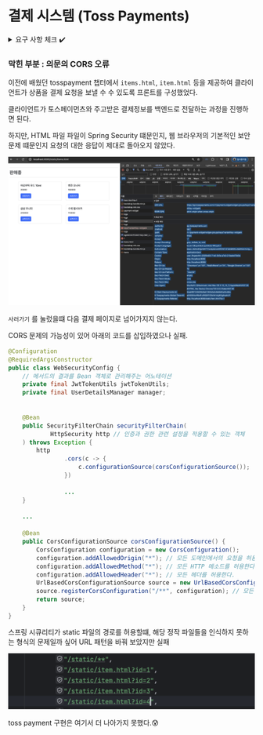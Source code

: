 # 결제 시스템 (Toss Payments)

<details>
<summary>요구 사항 체크 ✔️</summary>
<div markdown="1">

사용자가 서비스 사용중 두가지 상황에서 결제를 진행하도록 서비스를 수정한다.

- 쇼핑몰 상품 구매
    - 사용자가 상품의 구매 요청을 하는 시점에, 결제를 진행한다.
    - 결제가 이뤄지면 자동으로 재고가 갱신된다.
    - 주인은 구매 요청에 대하여 구매 요청을 수락할 수 있다. 이후엔 구매 취소가 불가능하다.
    - 정당한 사유가 있으면 구매 요청을 거절할 수 있다. 사유는 관리자가 확인 가능하다.
    - 구매 요청이 수락되기 전에는 사용자가 구매 요청을 취소할 수 있다.
    - 구매 요청이 취소될 경우 사용자는 구매에 결제된 금액을 환불받는다.


- ~~중고거래 물품 구매 확정~~
    - ~~물품을 등록한 사용자가 구매를 수락하면, 구매 제안을 등록한 사용자는 구매 확정을 하기 위해 결제를 진행한다.~~
        - ~~결제된 돈은 위탁금의 개념으로, 물품을 등록한 사용자에게 바로 전송되지 않는다.~~
        - ~~결제가 정상적으로 이뤄질 때, 구매 제안의 상태는 **확정**이 된다. 물품의 상태는 판매 완료로 전환되지 않도록 수정한다.~~
    - ~~구매 제안을 한 사용자와 물품을 등록한 사용자는 이후 실제로 물품을 주고받는다.~~
        - ~~물품을 주고받은 뒤, 각 사용자는 일정 기간 안에 거래의 상태(완료, 실패)를 서비스에 알려야 한다.~~
        - ~~양쪽 사용자가 거래 완료를 서비스에 알리면, 물품의 상태가 판매 완료로 전환되며, 물품을 등록한 사용자는 위탁금을 전송받는다(실제로 전송받는 부분은 미구현)~~
        - ~~어느 한쪽 사용자가 완료를 하지 못한 상태의 구매 제안은 관리자가 확인할 수 있다.~~
            - ~~이때 오래된 구매 제안부터 확인이 된다.~~

</div>
</details>





### 막힌 부분 : 의문의 CORS 오류
이전에 배웠던 tosspayment 챕터에서 `items.html`, `item.html` 등을 제공하여 클라이언트가 상품을 결제 요청을 보낼 수 수 있도록 프론트를 구성했었다.

클라이언트가 토스페이먼츠와 주고받은 결제정보를 백엔드로 전달하는 과정을 진행하면 된다.

하지만, HTML 파일 파일이 Spring Security 떄문인지, 웹 브라우저의 기본적인 보안 문제 떄문인지 요청의 대한 응답이 제대로 돌아오지 않았다.  

![toss_1.png](img_toss%2Ftoss_1.png)

`사러가기` 를 눌렀을떄 다음 결제 페이지로 넘어가지지 않는다.

CORS 문제의 가능성이 있어 아래의 코드를 삽입하였으나 실패.

```java
@Configuration
@RequiredArgsConstructor
public class WebSecurityConfig {
    // 메서드의 결과를 Bean 객체로 관리해주는 어노테이션
    private final JwtTokenUtils jwtTokenUtils;
    private final UserDetailsManager manager;


    @Bean
    public SecurityFilterChain securityFilterChain(
            HttpSecurity http // 인증과 권한 관련 설정을 적용할 수 있는 객체
    ) throws Exception {
        http
                .cors(c -> {
                    c.configurationSource(corsConfigurationSource());
                })
                
                ...
    }
    
    ...

    @Bean
    public CorsConfigurationSource corsConfigurationSource() {
        CorsConfiguration configuration = new CorsConfiguration();
        configuration.addAllowedOrigin("*"); // 모든 도메인에서의 요청을 허용한다.
        configuration.addAllowedMethod("*"); // 모든 HTTP 메소드를 허용한다.
        configuration.addAllowedHeader("*"); // 모든 헤더를 허용한다.
        UrlBasedCorsConfigurationSource source = new UrlBasedCorsConfigurationSource();
        source.registerCorsConfiguration("/**", configuration); // 모든 경로에 대해 CORS 설정을 적용한다.
        return source;
    }
}
```

스프링 시큐리티가 static 파일의 경로를 허용할떄, 해당 정작 파일들을 인식하지 못하는 형식의 문제일까 싶어 URL 패턴을 바꿔 보았지만 실패

![toss_2.png](img_toss%2Ftoss_2.png)


toss payment 구현은 여기서 더 나아가지 못했다.😰


